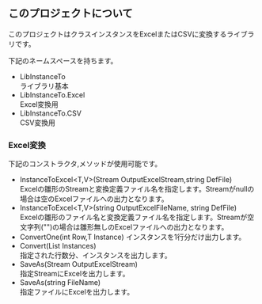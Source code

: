 ## このプロジェクトについて

このプロジェクトはクラスインスタンスをExcelまたはCSVに変換するライブラリです。

下記のネームスペースを持ちます。
- LibInstanceTo  
  ライブラリ基本
- LibInstanceTo.Excel  
  Excel変換用
- LibInstanceTo.CSV  
  CSV変換用

### Excel変換

下記のコンストラクタ,メソッドが使用可能です。  
- InstanceToExcel<T,V>(Stream OutputExcelStream,string DefFile)  
  Excelの雛形のStreamと変換定義ファイル名を指定します。Streamがnullの場合は空のExcelファイルへの出力となります。
- InstanceToExcel<T,V>(string OutputExcelFileName, string DefFile)  
    Excelの雛形のファイル名と変換定義ファイル名を指定します。Streamが空文字列("")の場合は雛形無しのExcelファイルへの出力となります。
- ConvertOne(int Row,T Instance)
  インスタンスを1行分だけ出力します。
- Convert(List<T> Instances)  
  指定された行数分、インスタンスを出力します。
- SaveAs(Stream OutputExcelStream)  
  指定StreamにExcelを出力します。
- SaveAs(string FileName)  
  指定ファイルにExcelを出力します。

